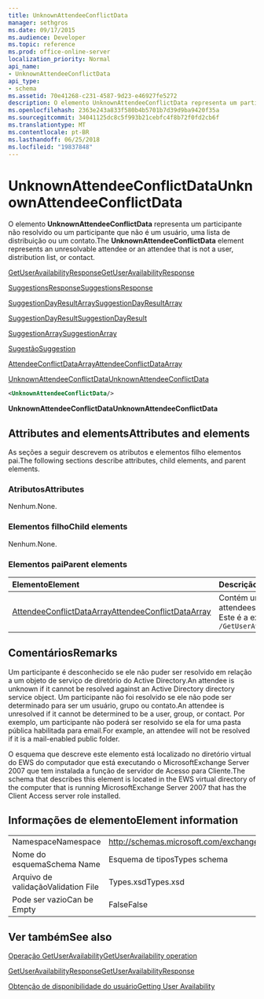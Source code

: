 ```yaml
---
title: UnknownAttendeeConflictData
manager: sethgros
ms.date: 09/17/2015
ms.audience: Developer
ms.topic: reference
ms.prod: office-online-server
localization_priority: Normal
api_name:
- UnknownAttendeeConflictData
api_type:
- schema
ms.assetid: 70e41268-c231-4587-9d23-e46927fe5272
description: O elemento UnknownAttendeeConflictData representa um participante não resolvido ou um participante que não é um usuário, uma lista de distribuição ou um contato.
ms.openlocfilehash: 2363e243a833f580b4b5701b7d39d9ba9420f35a
ms.sourcegitcommit: 34041125dc8c5f993b21cebfc4f8b72f0fd2cb6f
ms.translationtype: MT
ms.contentlocale: pt-BR
ms.lasthandoff: 06/25/2018
ms.locfileid: "19837848"
---
```

# <a name="unknownattendeeconflictdata"></a><span data-ttu-id="c2ea7-103">UnknownAttendeeConflictData</span><span class="sxs-lookup"><span data-stu-id="c2ea7-103">UnknownAttendeeConflictData</span></span>

<span data-ttu-id="c2ea7-104">O elemento **UnknownAttendeeConflictData** representa um participante não resolvido ou um participante que não é um usuário, uma lista de distribuição ou um contato.</span><span class="sxs-lookup"><span data-stu-id="c2ea7-104">The **UnknownAttendeeConflictData** element represents an unresolvable attendee or an attendee that is not a user, distribution list, or contact.</span></span> 
  
[<span data-ttu-id="c2ea7-105">GetUserAvailabilityResponse</span><span class="sxs-lookup"><span data-stu-id="c2ea7-105">GetUserAvailabilityResponse</span></span>](getuseravailabilityresponse.md)
  
[<span data-ttu-id="c2ea7-106">SuggestionsResponse</span><span class="sxs-lookup"><span data-stu-id="c2ea7-106">SuggestionsResponse</span></span>](suggestionsresponse.md)
  
[<span data-ttu-id="c2ea7-107">SuggestionDayResultArray</span><span class="sxs-lookup"><span data-stu-id="c2ea7-107">SuggestionDayResultArray</span></span>](suggestiondayresultarray.md)
  
[<span data-ttu-id="c2ea7-108">SuggestionDayResult</span><span class="sxs-lookup"><span data-stu-id="c2ea7-108">SuggestionDayResult</span></span>](suggestiondayresult.md)
  
[<span data-ttu-id="c2ea7-109">SuggestionArray</span><span class="sxs-lookup"><span data-stu-id="c2ea7-109">SuggestionArray</span></span>](suggestionarray.md)
  
[<span data-ttu-id="c2ea7-110">Sugestão</span><span class="sxs-lookup"><span data-stu-id="c2ea7-110">Suggestion</span></span>](suggestion.md)
  
[<span data-ttu-id="c2ea7-111">AttendeeConflictDataArray</span><span class="sxs-lookup"><span data-stu-id="c2ea7-111">AttendeeConflictDataArray</span></span>](attendeeconflictdataarray.md)
  
[<span data-ttu-id="c2ea7-112">UnknownAttendeeConflictData</span><span class="sxs-lookup"><span data-stu-id="c2ea7-112">UnknownAttendeeConflictData</span></span>](unknownattendeeconflictdata.md)
  
```xml
<UnknownAttendeeConflictData/>
```

 <span data-ttu-id="c2ea7-113">**UnknownAttendeeConflictData**</span><span class="sxs-lookup"><span data-stu-id="c2ea7-113">**UnknownAttendeeConflictData**</span></span>
## <a name="attributes-and-elements"></a><span data-ttu-id="c2ea7-114">Attributes and elements</span><span class="sxs-lookup"><span data-stu-id="c2ea7-114">Attributes and elements</span></span>

<span data-ttu-id="c2ea7-115">As seções a seguir descrevem os atributos e elementos filho elementos pai.</span><span class="sxs-lookup"><span data-stu-id="c2ea7-115">The following sections describe attributes, child elements, and parent elements.</span></span>
  
### <a name="attributes"></a><span data-ttu-id="c2ea7-116">Atributos</span><span class="sxs-lookup"><span data-stu-id="c2ea7-116">Attributes</span></span>

<span data-ttu-id="c2ea7-117">Nenhum.</span><span class="sxs-lookup"><span data-stu-id="c2ea7-117">None.</span></span>
  
### <a name="child-elements"></a><span data-ttu-id="c2ea7-118">Elementos filho</span><span class="sxs-lookup"><span data-stu-id="c2ea7-118">Child elements</span></span>

<span data-ttu-id="c2ea7-119">Nenhum.</span><span class="sxs-lookup"><span data-stu-id="c2ea7-119">None.</span></span>
  
### <a name="parent-elements"></a><span data-ttu-id="c2ea7-120">Elementos pai</span><span class="sxs-lookup"><span data-stu-id="c2ea7-120">Parent elements</span></span>

|<span data-ttu-id="c2ea7-121">**Elemento**</span><span class="sxs-lookup"><span data-stu-id="c2ea7-121">**Element**</span></span>|<span data-ttu-id="c2ea7-122">**Descrição**</span><span class="sxs-lookup"><span data-stu-id="c2ea7-122">**Description**</span></span>|
|:-----|:-----|
|[<span data-ttu-id="c2ea7-123">AttendeeConflictDataArray</span><span class="sxs-lookup"><span data-stu-id="c2ea7-123">AttendeeConflictDataArray</span></span>](attendeeconflictdataarray.md) <br/> |<span data-ttu-id="c2ea7-124">Contém uma matriz de dados de conflito para participantes consultados identificados na [operação GetUserAvailability](getuseravailability-operation.md).</span><span class="sxs-lookup"><span data-stu-id="c2ea7-124">Contains an array of conflict data for queried attendees identified in the [GetUserAvailability operation](getuseravailability-operation.md).</span></span>  <br/> <span data-ttu-id="c2ea7-125">Este é a expressão XPath para esse elemento:</span><span class="sxs-lookup"><span data-stu-id="c2ea7-125">The following is the XPath expression to this element:</span></span>  <br/>  `/GetUserAvailabilityResponse/SuggestionsResponse/SuggestionDayResultArray/SuggestionDayResult[i]/SuggestionArray/Suggestion[i]/AttendeeConflictDataArray` <br/> |
   
## <a name="remarks"></a><span data-ttu-id="c2ea7-126">Comentários</span><span class="sxs-lookup"><span data-stu-id="c2ea7-126">Remarks</span></span>

<span data-ttu-id="c2ea7-127">Um participante é desconhecido se ele não puder ser resolvido em relação a um objeto de serviço de diretório do Active Directory.</span><span class="sxs-lookup"><span data-stu-id="c2ea7-127">An attendee is unknown if it cannot be resolved against an Active Directory directory service object.</span></span> <span data-ttu-id="c2ea7-128">Um participante não foi resolvido se ele não pode ser determinado para ser um usuário, grupo ou contato.</span><span class="sxs-lookup"><span data-stu-id="c2ea7-128">An attendee is unresolved if it cannot be determined to be a user, group, or contact.</span></span> <span data-ttu-id="c2ea7-129">Por exemplo, um participante não poderá ser resolvido se ela for uma pasta pública habilitada para email.</span><span class="sxs-lookup"><span data-stu-id="c2ea7-129">For example, an attendee will not be resolved if it is a mail-enabled public folder.</span></span>
  
<span data-ttu-id="c2ea7-130">O esquema que descreve este elemento está localizado no diretório virtual do EWS do computador que está executando o MicrosoftExchange Server 2007 que tem instalada a função de servidor de Acesso para Cliente.</span><span class="sxs-lookup"><span data-stu-id="c2ea7-130">The schema that describes this element is located in the EWS virtual directory of the computer that is running MicrosoftExchange Server 2007 that has the Client Access server role installed.</span></span>
  
## <a name="element-information"></a><span data-ttu-id="c2ea7-131">Informações de elemento</span><span class="sxs-lookup"><span data-stu-id="c2ea7-131">Element information</span></span>

|||
|:-----|:-----|
|<span data-ttu-id="c2ea7-132">Namespace</span><span class="sxs-lookup"><span data-stu-id="c2ea7-132">Namespace</span></span>  <br/> |http://schemas.microsoft.com/exchange/services/2006/types  <br/> |
|<span data-ttu-id="c2ea7-133">Nome do esquema</span><span class="sxs-lookup"><span data-stu-id="c2ea7-133">Schema Name</span></span>  <br/> |<span data-ttu-id="c2ea7-134">Esquema de tipos</span><span class="sxs-lookup"><span data-stu-id="c2ea7-134">Types schema</span></span>  <br/> |
|<span data-ttu-id="c2ea7-135">Arquivo de validação</span><span class="sxs-lookup"><span data-stu-id="c2ea7-135">Validation File</span></span>  <br/> |<span data-ttu-id="c2ea7-136">Types.xsd</span><span class="sxs-lookup"><span data-stu-id="c2ea7-136">Types.xsd</span></span>  <br/> |
|<span data-ttu-id="c2ea7-137">Pode ser vazio</span><span class="sxs-lookup"><span data-stu-id="c2ea7-137">Can be Empty</span></span>  <br/> |<span data-ttu-id="c2ea7-138">False</span><span class="sxs-lookup"><span data-stu-id="c2ea7-138">False</span></span>  <br/> |
   
## <a name="see-also"></a><span data-ttu-id="c2ea7-139">Ver também</span><span class="sxs-lookup"><span data-stu-id="c2ea7-139">See also</span></span>



[<span data-ttu-id="c2ea7-140">Operação GetUserAvailability</span><span class="sxs-lookup"><span data-stu-id="c2ea7-140">GetUserAvailability operation</span></span>](getuseravailability-operation.md)
  
[<span data-ttu-id="c2ea7-141">GetUserAvailabilityResponse</span><span class="sxs-lookup"><span data-stu-id="c2ea7-141">GetUserAvailabilityResponse</span></span>](getuseravailabilityresponse.md)


[<span data-ttu-id="c2ea7-142">Obtenção de disponibilidade do usuário</span><span class="sxs-lookup"><span data-stu-id="c2ea7-142">Getting User Availability</span></span>](http://msdn.microsoft.com/library/d4133fcb-9b0f-4e6b-aadf-a389da83516a%28Office.15%29.aspx)

